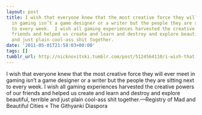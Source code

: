 ```yaml
---
layout: post
title: I wish that everyone knew that the most creative force they will ever meet
  in gaming isn’t a game designer or a writer but the people they are sitting next
  to every week.  I wish all gaming experiences harvested the creative powers of our
  friends and helped us create and learn and destroy and explore beautiful, terrible
  and just plain cool-ass shit together.
date: '2011-05-01T21:58:03+00:00'
tags: []
tumblr_url: http://nicknovitski.tumblr.com/post/5124564110/i-wish-that-everyone-knew-that-the-most-creative
---
```

I wish that everyone knew that the most creative force they will ever meet in gaming isn’t a game designer or a writer but the people they are sitting next to every week.  I wish all gaming experiences harvested the creative powers of our friends and helped us create and learn and destroy and explore beautiful, terrible and just plain cool-ass shit together.—Registry of Mad and Beautiful Cities « The Githyanki Diaspora
